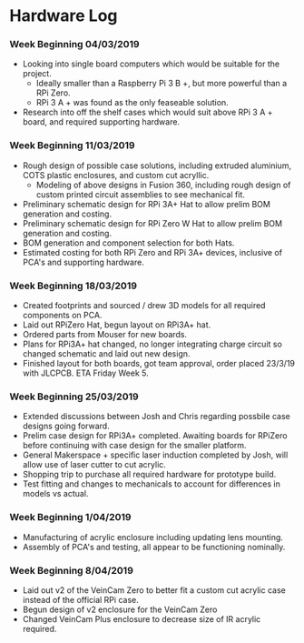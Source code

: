 # Hardware Log

### Week Beginning 04/03/2019
* Looking into single board computers which would be suitable for the project.
	* Ideally smaller than a Raspberry Pi 3 B +, but more powerful than a RPi Zero.
	* RPi 3 A + was found as the only feaseable solution.
* Research into off the shelf cases which would suit above RPi 3 A + board, and required supporting hardware.

### Week Beginning 11/03/2019
* Rough design of possible case solutions, including extruded aluminium, COTS plastic enclosures, and custom cut acryllic.
	* Modeling of above designs in Fusion 360, including rough design of custom printed circuit assemblies to see mechanical fit.
* Preliminary schematic design for RPi 3A+ Hat to allow prelim BOM generation and costing.
* Preliminary schematic design for RPi Zero W Hat to allow prelim BOM generation and costing.
* BOM generation and component selection for both Hats.
* Estimated costing for both RPi Zero and RPi 3A+ devices, inclusive of PCA's and supporting hardware.

### Week Beginning 18/03/2019
* Created footprints and sourced / drew 3D models for all required components on PCA.
* Laid out RPiZero Hat, begun layout on RPi3A+ hat.
* Ordered parts from Mouser for new boards.
* Plans for RPi3A+ hat changed, no longer integrating charge circuit so changed schematic and laid out new design.
* Finished layout for both boards, got team approval, order placed 23/3/19 with JLCPCB. ETA Friday Week 5.

### Week Beginning 25/03/2019
* Extended discussions between Josh and Chris regarding possbile case designs going forward.
* Prelim case design for RPi3A+ completed. Awaiting boards for RPiZero before continuing with case design for the smaller platform. 
* General Makerspace + specific laser induction completed by Josh, will allow use of laser cutter to cut acrylic. 
* Shopping trip to purchase all required hardware for prototype build. 
* Test fitting and changes to mechanicals to account for differences in models vs actual.

### Week Beginning 1/04/2019
* Manufacturing of acrylic enclosure including updating lens mounting.
* Assembly of PCA's and testing, all appear to be functioning nominally. 

### Week Beginning 8/04/2019
* Laid out v2 of the VeinCam Zero to better fit a custom cut acrylic case instead of the official RPi case. 
* Begun design of v2 enclosure for the VeinCam Zero
* Changed VeinCam Plus enclosure to decrease size of IR acrylic required. 